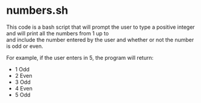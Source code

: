 # numbers.sh

This code is a bash script that will prompt the user to type a positive integer and will print all the numbers from 1 up to \
and include the number entered by the user and whether or not the number is odd or even. 

For example, if the user enters in 5, the program will return:
  * 1 Odd 
  * 2 Even
  * 3 Odd
  * 4 Even
  * 5 Odd
  
  
